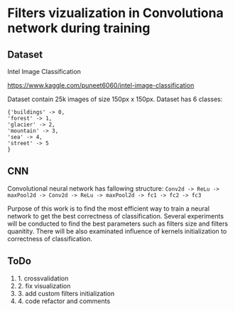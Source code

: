 # Filters vizualization in Convolutiona network during training

## Dataset

Intel Image Classification

https://www.kaggle.com/puneet6060/intel-image-classification

Dataset contain 25k images of size 150px x 150px. Dataset has 6 classes:

```
{'buildings' -> 0,
'forest' -> 1,
'glacier' -> 2,
'mountain' -> 3,
'sea' -> 4,
'street' -> 5
}
```

## CNN

Convolutional neural network has fallowing structure: `Conv2d -> ReLu -> maxPool2d -> Conv2d -> ReLu -> maxPool2d -> fc1 -> fc2 -> fc3`

Purpose of this work is to find the most efficient way to train a neural network to get the best correctness of classification.
Several experiments will be conducted to find the best parameters such as filters size and filters quanitity.
There will be also examinated influence of kernels initialization to correctness of classification.

## ToDo

<ol>
<li>1. crossvalidation</li>
<li>2. fix visualization</li>
<li>3. add custom filters initialization</li>
<li>4. code refactor and comments</li>
</ol>
